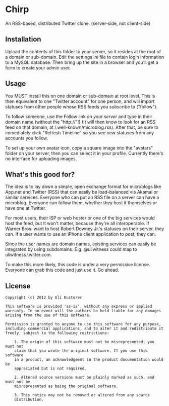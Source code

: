 Chirp
=====

An RSS-based, distributed Twitter clone. (server-side, not client-side)


Installation
------------

Upload the contents of this folder to your server, so it resides at the root of a domain
or sub-domain. Edit the settings.ini file to contain login information to a MySQL database.
Then bring up the site in a browser and you'll get a form to create your admin user.


Usage
-----

You MUST install this on one domain or sub-domain at root level. This is then equivalent
to one "Twitter account" for one person, and will import statuses from other people whose
RSS feeds you subscribe to ("follow").

To follow someone, use the Follow link *on your server* and type in their domain name
(without the "http://"!) (It will then know to look for an RSS feed on that domain, at
/.well-known/microblog.rss). After that, be sure to immediately click "Refresh Timeline"
so you see new statuses from any accounts you follow.

To set up your own avatar icon, copy a square image into the "avatars" folder on your
server, then you can select it in your profile. Currently there's no interface
for uploading images.


What's this good for?
---------------------

The idea is to lay down a simple, open exchange format for microblogs like App.net
and Twitter (RSS) that can easily be load-balanced via Akamai or similar services.
Everyone who can put an RSS file on a server can have a microblog. Everyone can
follow them, whether they host it themselves or have one at Twitter.

For most users, their ISP or web hoster or one of the big services would host
the feed, but it won't matter, because they're all interoperable. If Warner Bros.
want to host Robert Downey Jr.'s statuses on their server, they can. If a user
wants to use an iPhone client application to post, they can.

Since the user names are domain names, existing services can easily be integrated
by using subdomains. E.g. @uliwitness could map to uliwitness.twitter.com.

To make this more likely, this code is under a very permissive license. Everyone
can grab this code and just use it. Go ahead.


License
-------

	Copyright (c) 2012 by Uli Kusterer
	
	This software is provided 'as-is', without any express or implied
	warranty. In no event will the authors be held liable for any damages
	arising from the use of this software.
	
	Permission is granted to anyone to use this software for any purpose,
	including commercial applications, and to alter it and redistribute it
	freely, subject to the following restrictions:
	
		1. The origin of this software must not be misrepresented; you must not
		claim that you wrote the original software. If you use this software
		in a product, an acknowledgment in the product documentation would be
		appreciated but is not required.
		
		2. Altered source versions must be plainly marked as such, and must not be
		misrepresented as being the original software.
		
		3. This notice may not be removed or altered from any source
		distribution.
	
